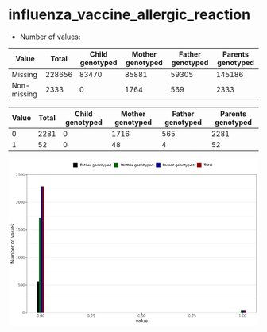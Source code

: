 # influenza_vaccine_allergic_reaction
- Number of values:

| Value | Total | Child genotyped | Mother genotyped | Father genotyped | Parents genotyped |
| ----- | ----- | --------------- | ---------------- | ---------------- |---------------- |
| Missing | 228656 | 83470 | 85881 | 59305 | 145186 |
| Non-missing | 2333 | 0 | 1764 | 569 | 2333 |

| Value | Total | Child genotyped | Mother genotyped | Father genotyped | Parents genotyped |
| ----- | ----- | --------------- | ---------------- | ---------------- |---------------- |
| 0 | 2281 | 0 | 1716 | 565 | 2281 |
| 1 | 52 | 0 | 48 | 4 | 52 |



![](influenza_vaccine_allergic_reaction_n.png)



